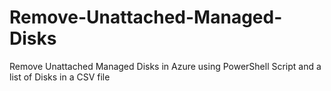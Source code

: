 # Remove-Unattached-Managed-Disks
Remove Unattached Managed Disks in Azure using PowerShell Script and a list of Disks in a CSV file

